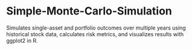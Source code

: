 # Simple-Monte-Carlo-Simulation
Simulates single-asset and portfolio outcomes over multiple years using historical stock data, calculates risk metrics, and visualizes results with ggplot2 in R.
